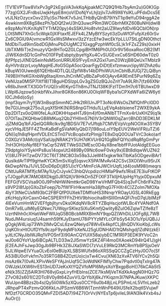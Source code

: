 !TV1EVPTsw8VlxPv3gP2kEgsVA3vkKqAjpakMC7Q9Q1Hb7byAm2u)G0K)Gp77zg)GX2JFrdbsUwjkHypE8m)oV(DoNjYvLhjlzjlv7JvR9X6YslKLuPFdxDcs5EvtJLNzOzycxOxv231y)So7NnK7v5JnLTHbByQInB79iYsT1ip9eYuD94rggA2e4swkinm9X8gS8ezPh7pDQf2wU3hQ3uwcPRm3WCGbrhMXZ60BuNH(dwI8e9zpMoiYcKnXqNTYTrM20py)4sSSKUHo8tvht2aUZ9IwyfdDvl6QCbION)rpLOtSMN7XhGc5cWqk0jXIFtaxfEJEFk4LZMyBtYSzytl3zDuWfOFufpXz60rSvZx6C9GlU9A)vmcwR1GxWsSMwxvl3z2YzcEfw3wcEkYpLLU7StLgDN0OthctMdDbiTud9im5bdDGjMnuPbDUgMC21GxggPzphWf0cSL)k1rFZsZ29s)0xixHUbTXM6iT)e2muzyVQn9HToQZGLCpgiBH1M6Ph0U)Or9V56oxaRocOB2(M1J)W6XdnSD1cGnPnO10FPpEsbptyjbyeYgXu4CvSUGEvxCs6SHD60dwT0z08jfPfpz)J(NEQSeinNsM5onURRU6SfFvyEmXZGxI7umZ0WzjB8QeUxTMbIz94yHVtrdzzrLvoyMqqHEJfoG5GpA5ocQoarFgyDiDt)Exfzmwuv)ipyWIZhAz6ukBupW)0Uwedj61QEHbi4DTLQLlZpfW8v14bDPhiWUUnCbhlBJfJGj72LQiByn749B)HYeKGXnbWg6taqXmnJhCnlMCyBbZaPo6OjAyv6A9EmE5PurN9q6ZqVeNUza0MI5P7lXf18)T)BguHDSIzpLGv3gZSGzBQJoZnY7oA9LRh7(fz66XNrvR6bJhmKTX3G0rTrUQ))rxR)KyrGTh8mJTNJ138K(FzITDm1H7c6TBUlwxD9LWpI6Jqzow5(nkbfWxJihxr8GK6on86KU0OIqWFByba1sCPXdWFa6IZW6ytII0CJh6d(oSy)(mpf3qym7ryYjW3nBsqtSmmNCJHk2tR(UnJPT3oNc6WsOsZM1QhfPcl0D09e7G)lJmqk275oJLyqXfSHK(N)RS8npGTHdu1LLyEVqAsblsieneT2WXE9ykADp2DlTzx0oQW0feLAuXDKHHspeHTJ9(m4)f0mANlbTTFmXv4rUxKHZ9(q1k07OITauZKQHbwGB8MKuq2Qb2YHIImS7N)IV3rQNWl0qZarr)BhDD3EDKLMJjZMdQq1bFJQelQGRRclkv9g1BDSiV7E7vfJftqb7CMVEVpVcpNOOXw35YBVxycVHqJE5FF4ZTtnKaBdFgSVaNKlyQbD7j198ouLoIY9pEUV2WeViFR(uTZ)6QN((q1h8qfHpnfVDLEtCSTn07VcBcqdxifzPlmjpTE8xDqQ0OUaTVrC3oko)arfC0XGzV3AMct(qVSalUpjNRAK2Y5UH7dKVUr6Q1GgBkFQlYs)dRq8fgGmPyr7nH3OH(oNyf8EFYaCqr52WETWeS0ZMEsc0D4yX8ne1bbfFPJotAldgEEGuoZ9dptgIoiYSykHPs8us14opxUt2489By09Nc6owF0vky9x)EBt8dlqwWUZNi2V))8U7FiHTzwDV73CT6(T3NC8O3x59a3JJeW41xgkw1kkTlbKa5ODgeviBAr1QuslkdArTlPf9gHwKYCK5mSvXig5)qsvcX5PA1MvAvl42CSv(3XO(Wrui9SrJX6kDwpNYaJ1JVL5DoD6pD(j851J)cYCrMmFclAJWClrUqfL)d4)osM98l)meqrsCNtUuRATM1fjcM7Ay1UyCrJyvkC3hbQVcpdizcHlMlaP9wfs1RisE7E3iuFtKOPyTJOgpPJK7AMO8XDkgj0JR1QXjV9iHkDn5ZF(XlF3TklljHUpiHgYtyjx0DpxuMFEFG(fVSCVsa9O0J9PnNHWiNmttkrGeD98YwVHMFQb4S)q3vFCh6rlFkZb)s9VP2I8fJp)GXoZbFoepj7b7fW1FIrHkwmHa38jfhqG7FHXr4C)ZZolm7MOXa4IyY3tNeCUxM93bC2FBFQfP0UXekTDMfloHS3INnqrYROayUGSL40RkEggzKcHq(yXirCaxnO4eCSPERYFFhZHtV9bhiociha8HSlIl0mAQFi7roD7qUbIMzF4IEeVumHmW2VEFfgbjItyrvDks0KdqNV8cRTYZBqHscjotWLBc4YVANdf0A0mR7x6LulM6yEQNwc7UWqyrSKIezSiXu5KmfjQwIityBZuIO6ZqlwTZIfe8zTUzrtNlhh0cXHatiWeFWlUqG5B0BcbMRXBlmNY9qpQZ(WhDiLUOFg8jL7WBNudJM4ursiuq1J4samh59fKJyEtamU78iPYYzMYLcOFbSy543O1uYpUQBJJgOgkjW4Liqi73Wh2IMvQCsL6zwQNelyd78WvEk4kpfCLj8hQDVXioKbjLcWsUqKOIrxHtOUfDYfs9czpF9ydqMFbXeNJ25gUDNHAID1tQMshgdj1ZdNt(zkElyJtLtCNyJibIWJRq1VPOSnf3)90AnCQYUIX58a)ybEC1M1R)P3EDK9YVoC2nwJ0o6OYoYUp6iBCpALTLD33w2Jl5mwYzSKZ4Fl4mo0XAoekD94lrQ41J)gHjE2EAJhFsJwp30gJb9BFHk3Z8iJXaSWD(7zVuLE9RkQ3MCRmYbBPSjsOeV5iJLWqwE(VYuaOLvEoI0eBUpXLSBSWUfx86oXRSSqQCCZgCzHyJ0O7o(SfA53iBU0oYvkfm7o35RTG8B4ZOztUo)c)xTw4Cvu(XN63zXvATV6IYCv2h5QimsAz6k7(0vALXPivWeSFYAjJnUqfSC3oWdNKFIM1yChw7Pqdvtl0qTxlrg47AOWJzkUXW6hrES13nUD7JeKxXtYQZVfoMPI6MysXoYBxgpBoH()76kCAb5t5eN(k35)ZZj5AlR3Hl768vjGxpLiryfHEblns(ZCE7lksMjVeTKdXkAqgN0lHQz7GZ7vO82s601(C2DTc8V0y8t64ZuvV(LQrYbXj6kJYKiqzm3l7NPAJKuw)XKPCWuUpn4BBzs2b4s(Qy5li0Wk5zXQus0CCY6u0b48jLnLPSPmLnL5VfnLzeb2JRhpaPT4xPzmvQ06KkLnJPSzmV6B6W(TzmhWnP649iUSfeX2bqtISVujwFNfDzf7GCRDO35QMvFZD(5AD7)94Z7(OrVv)NYEsTp6jviIeL9IAN3lk4Vxb4sJAuOr())
